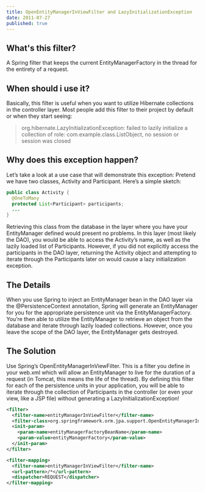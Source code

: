 ```yaml
---
title: OpenEntityManagerInViewFilter and LazyInitializationException
date: 2011-07-27
published: true
---
```


## What's this filter?

A Spring filter that keeps the current EntityManagerFactory in the thread for the entirety of a request.

## When should i use it?

Basically, this filter is useful when you want to utilize Hibernate collections in the controller layer. Most people add this filter to their project by default or when they start seeing:

> org.hibernate.LazyInitializationException: failed to lazily initialize a collection of role: com.example.class.ListObject, no session or session was closed

## Why does this exception happen?

Let’s take a look at a use case that will demonstrate this exception: Pretend we have two classes, Activity and Participant. Here’s a simple sketch:

```java
public class Activity {
  @OneToMany
  protected List<Participant> participants;
  ...
}
```

Retrieving this class from the database in the layer where you have your EntityManager defined would present no problems. In this layer (most likely the DAO), you would be able to access the Activity’s name, as well as the lazily loaded list of Participants. However, if you did not explicitly access the participants in the DAO layer, returning the Activity object and attempting to iterate through the Participants later on would cause a lazy initialization exception.

## The Details

When you use Spring to inject an EntityManager bean in the DAO layer via the @PersistenceContext annotation, Spring will generate an EntityManager for you for the appropriate persistence unit via the EntityManagerFactory. You’re then able to utilize the EntityManager to retrieve an object from the database and iterate through lazily loaded collections. However, once you leave the scope of the DAO layer, the EntityManager gets destroyed.

## The Solution

Use Spring’s OpenEntityManagerInViewFilter. This is a filter you define in your web.xml which will allow an EntityManager to live for the duration of a request (in Tomcat, this means the life of the thread). By defining this filter for each of the persistence units in your application, you will be able to iterate through the collection of Participants in the controller (or even your view, like a JSP file) without generating a LazyInitializationException!

```xml
<filter>
  <filter-name>entityManagerInViewFilter</filter-name>
  <filter-class>org.springframework.orm.jpa.support.OpenEntityManagerInViewFilter</filter-class>
  <init-param>
    <param-name>entityManagerFactoryBeanName</param-name>
    <param-value>entityManagerFactory</param-value>
  </init-param>
</filter>

<filter-mapping>
  <filter-name>entityManagerInViewFilter</filter-name>
  <url-pattern>/*</url-pattern>
  <dispatcher>REQUEST</dispatcher>
</filter-mapping>
```

